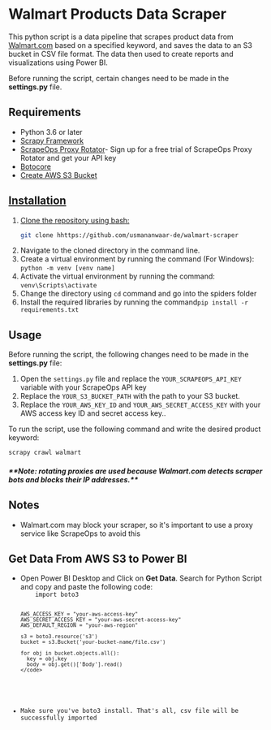 <h1><b>Walmart Products Data Scraper</b></h1>
<p>This python script is a data pipeline that scrapes product data from <a href="https://www.walmart.com/">Walmart.com</a> based on a specified keyword, and saves the data to an S3 bucket in CSV file format. The data then used to create reports and visualizations using Power BI.</p>
<p>Before running the script, certain changes need to be made in the <b>settings.py</b> file.</p>
<h2><b>Requirements</b></h2>
<ul>
  <li>Python 3.6 or later</li>
  <li><a href="https://scrapy.org/">Scrapy Framework</a></li>
  <li><a href="https://libraries.io/pypi/scrapeops-scrapy-proxy-sdk">ScrapeOps Proxy Rotator</a>- Sign up for a free trial of ScrapeOps Proxy Rotator and get your API key</li>
  <li><a href="https://botocore.amazonaws.com/v1/documentation/api/latest/index.html">Botocore</a></li>
  <li><a href="https://docs.aws.amazon.com/quickstarts/latest/s3backup/step-1-create-bucket.html">Create AWS S3 Bucket</li>
</ul>
<h2><b>Installation</b></h2>
<ol>
  <li>Clone the repository using bash:

```bash
git clone hhttps://github.com/usmananwaar-de/walmart-scraper
```

  </li>
  <li>Navigate to the cloned directory in the command line. </li>
  <li>Create a virtual environment by running the command (For Windows): <code>python -m venv [venv name]</code></li>
  <li>Activate the virtual environment by running the command: <code>venv\Scripts\activate</code></li>
  <li>Change the directory using <code>cd</code> command and go into the spiders folder
  <li>Install the required libraries by running the command<code>pip install -r requirements.txt</code></li>
</ol>
<h2><b>Usage</b></h2>
<p>Before running the script, the following changes need to be made in the <b>settings.py</b> file:</p>
<ol>
  <li>Open the <code>settings.py</code> file and replace the <code>YOUR_SCRAPEOPS_API_KEY</code> variable with your ScrapeOps API key</li>
  <li>Replace the <code>YOUR_S3_BUCKET_PATH</code> with the path to your S3 bucket.</li>
  <li>Replace the <code>YOUR_AWS_KEY_ID</code> and <code>YOUR_AWS_SECRET_ACCESS_KEY</code> with your AWS access key ID and secret access key..</li>
</ol>
<p>To run the script, use the following command and write the desired product keyword:</p>

```bash
scrapy crawl walmart
```

<p><h5>**Note: rotating proxies are used because Walmart.com detects scraper bots and blocks their IP addresses.**</h5></p>
<h2><b>Notes</b></h2>
<ul>
  <li>Walmart.com may block your scraper, so it's important to use a proxy service like ScrapeOps to avoid this</li>
</ul>

<h2>Get Data From AWS S3 to Power BI</h2>
<p>
<ul>
  <li>Open Power BI Desktop and Click on <b>Get Data</b>. Search for Python Script and copy and paste the following code:
    <code>
    import boto3

    AWS_ACCESS_KEY = "your-aws-access-key"
    AWS_SECRET_ACCESS_KEY = "your-aws-secret-access-key"
    AWS_DEFAULT_REGION = "your-aws-region"

    s3 = boto3.resource('s3')
    bucket = s3.Bucket('your-bucket-name/file.csv')

    for obj in bucket.objects.all():
      key = obj.key
      body = obj.get()['Body'].read()
    </code>

  </li>
  <li>Make sure you've boto3 install. That's all, csv file will be successfully imported
</ul>
</p>
